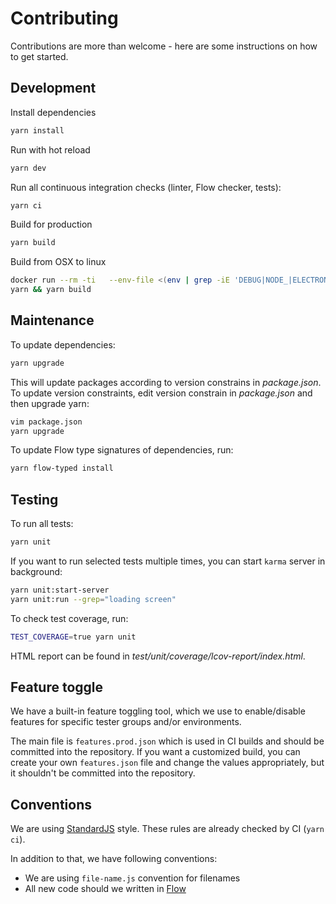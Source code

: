 # Contributing

Contributions are more than welcome - here are some instructions on how to get started.

## Development

Install dependencies
```bash
yarn install
```

Run with hot reload
```bash
yarn dev
```

Run all continuous integration checks (linter, Flow checker, tests):
```bash
yarn ci
```

Build for production

```bash
yarn build
```

Build from OSX to linux
```bash
docker run --rm -ti   --env-file <(env | grep -iE 'DEBUG|NODE_|ELECTRON_|YARN_|NPM_|CI|CIRCLE|TRAVIS|APPVEYOR_|CSC_|GH_|GITHUB_|BT_|AWS_|STRIP|BUILD_')   --env ELECTRON_CACHE="/root/.cache/electron"   --env ELECTRON_BUILDER_CACHE="/root/.cache/electron-builder"   -v ${PWD}:/project   -v ${PWD##*/}-node-modules:/project/node_modules   -v ~/.cache/electron:/root/.cache/electron   -v ~/.cache/electron-builder:/root/.cache/electron-builder   electronuserland/builder:wine
yarn && yarn build
```

## Maintenance

To update dependencies:

```bash
yarn upgrade
```

This will update packages according to version constrains in *package.json*.
To update version constraints, edit version constrain in *package.json* and then upgrade yarn:

```bash
vim package.json
yarn upgrade
```

To update Flow type signatures of dependencies, run:

```bash
yarn flow-typed install
```

## Testing

To run all tests:
```bash
yarn unit
```

If you want to run selected tests multiple times, you can start `karma` server in background:

```bash
yarn unit:start-server
yarn unit:run --grep="loading screen"
```

To check test coverage, run:

```bash
TEST_COVERAGE=true yarn unit
```

HTML report can be found in *test/unit/coverage/lcov-report/index.html*.

## Feature toggle

We have a built-in feature toggling tool, which we use to enable/disable features for specific tester groups and/or environments.

The main file is `features.prod.json` which is used in CI builds and should be committed into the repository.
If you want a customized build, you can create your own `features.json` file and change the values appropriately, but it shouldn't be committed into the repository.

## Conventions

We are using [StandardJS](https://standardjs.com/) style.
These rules are already checked by CI (`yarn ci`).

In addition to that, we have following conventions:
- We are using `file-name.js` convention for filenames
- All new code should we written in [Flow](https://flow.org/)
